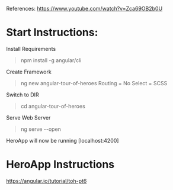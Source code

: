 References: https://www.youtube.com/watch?v=Zca69OB2b0U

# Start Instructions:

Install Requirements
> npm install -g angular/cli

Create Framework
> ng new angular-tour-of-heroes
> Routing = No
> Select = SCSS

Switch to DIR
> cd angular-tour-of-heroes

Serve Web Server
> ng serve --open

HeroApp will now be running [localhost:4200]

# HeroApp Instructions
https://angular.io/tutorial/toh-pt6


